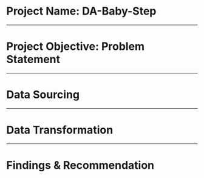 #  Project Name: DA-Baby-Step

----
# Project Objective: Problem Statement



-----
# Data Sourcing



----
# Data Transformation



----
# Findings & Recommendation
